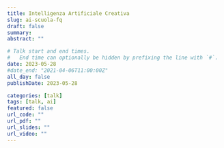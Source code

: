 ```yaml
---
title: Intelligenza Artificiale Creativa
slug: ai-scuola-fq
draft: false
summary: 
abstract: ""

# Talk start and end times.
#   End time can optionally be hidden by prefixing the line with `#`.
date: 2023-05-28
#date_end: "2021-04-06T11:00:00Z"
all_day: false
publishDate: 2023-05-28

categories: [talk]
tags: [talk, ai]
featured: false
url_code: ""
url_pdf: ""
url_slides: ""
url_video: ""
---
```



